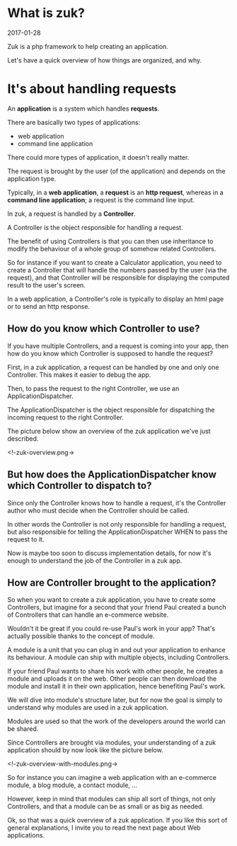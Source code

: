 What is zuk?
====================
2017-01-28


Zuk is a php framework to help creating an application.



Let's have a quick overview of how things are organized, and why.






It's about handling requests
===============================================

An **application** is a system which handles **requests**.

There are basically two types of applications:

- web application
- command line application


There could more types of application, it doesn't really matter.


The request is brought by the user (of the application) and depends on the application type.

Typically, in a **web application**, a **request** is an **http request**,
whereas in a **command line application**; a request is the command line input.


In zuk, a request is handled by a **Controller**.

A Controller is the object responsible for handling a request.


The benefit of using Controllers is that you can then use inheritance to modify the behaviour
of a whole group of somehow related Controllers.



So for instance if you want to create a Calculator application, you need to create a Controller that will handle
the numbers passed by the user (via the request), and that Controller will be responsible for displaying the computed
result to the user's screen.

In a web application, a Controller's role is typically to display an html page or to send an http response.



How do you know which Controller to use?
------------------------------------------

If you have multiple Controllers, and a request is coming into your app, then how do you know which Controller is supposed
to handle the request?

First, in a zuk application, a request can be handled by one and only one Controller. This makes it easier to debug the app.

Then, to pass the request to the right Controller, we use an ApplicationDispatcher.

The ApplicationDispatcher is the object responsible for dispatching the incoming request to the right Controller.


The picture below show an overview of the zuk application we've just described.


<!-zuk-overview.png->




But how does the ApplicationDispatcher know which Controller to dispatch to?
---------------------------------------------------------------------------------

Since only the Controller knows how to handle a request, it's the Controller author who must decide when
the Controller should be called.

In other words the Controller is not only responsible for handling a request, but also responsible for telling
the ApplicationDispatcher WHEN to pass the request to it.

Now is maybe too soon to discuss implementation details, for now it's enough to understand the job of the
Controller in a zuk app.




How are Controller brought to the application?
------------------------------------------

So when you want to create a zuk application, you have to create some Controllers,
but imagine for a second that your friend Paul created a bunch of Controllers that can handle an e-commerce website.

Wouldn't it be great if you could re-use Paul's work in your app?
That's actually possible thanks to the concept of module.

A module is a unit that you can plug in and out your application to enhance its behaviour.
A module can ship with multiple objects, including Controllers.

If your friend Paul wants to share his work with other people, he creates a module and uploads it on the web.
Other people can then download the module and install it in their own application, hence benefiting Paul's work.

We will dive into module's structure later, but for now the goal is simply to understand why modules are used
in a zuk application.

Modules are used so that the work of the developers around the world can be shared.

Since Controllers are brought via modules, your understanding of a zuk application should by now look like the picture
below.

<!-zuk-overview-with-modules.png->


So for instance you can imagine a web application with an e-commerce module, a blog module, a contact module, ...

However, keep in mind that modules can ship all sort of things, not only Controllers, and that
a module can be as small or as big as needed.





Ok, so that was a quick overview of a zuk application.
If you like this sort of general explanations, I invite you to read the next page about Web applications.














